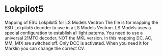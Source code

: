 # Lokpilot5
Mapping of ESU Lokpilot5 for LS Models Vectron
The file is for mapping the ESU Lokpilot5 decoder to use in a LS Models Vectron. LS Models uses a special configuration to establish all light paterns.
You need to use a universal 21MTC decoder, NOT the MKL version.
In this mapping DC, AC, MM, MfX are switched off. Only DCC is activated. When you need it for Märklin you can change the correct CV.
